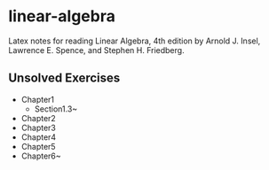 # linear-algebra

Latex notes for reading Linear Algebra, 4th edition by Arnold J. Insel, Lawrence E. Spence, and Stephen H. Friedberg.

## Unsolved Exercises

- Chapter1
  - Section1.3~
- Chapter2
- Chapter3
- Chapter4
- Chapter5
- Chapter6~
